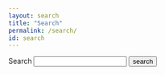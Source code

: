 ```yaml
---
layout: search
title: "Search"
permalink: /search/
id: search
---
```


<form action="/pheniqs/search.html" method="get">
  <label for="search-box">Search</label>
  <input type="text" id="search-box" name="query">
  <input type="submit" value="search">
</form>

<ul id="search-results"></ul>

<script>
  window.store = {
    {% for page in site.pages %}
        {% unless page.no_page_index %}
            "{{ page.url | slugify }}": {
              "url": "{{ page.url | xml_escape }}",
              "title": "{{ page.title | xml_escape }}",
              "content": {{ page.content | strip_html | strip_newlines | | remove:'"' | jsonify }}
            }
        {% endunless %}
      {% unless forloop.last %},{% endunless %}
    {% endfor %}
  };
</script>
<script src="/js/lunr.min.js"></script>
<script src="/js/search.js"></script>
